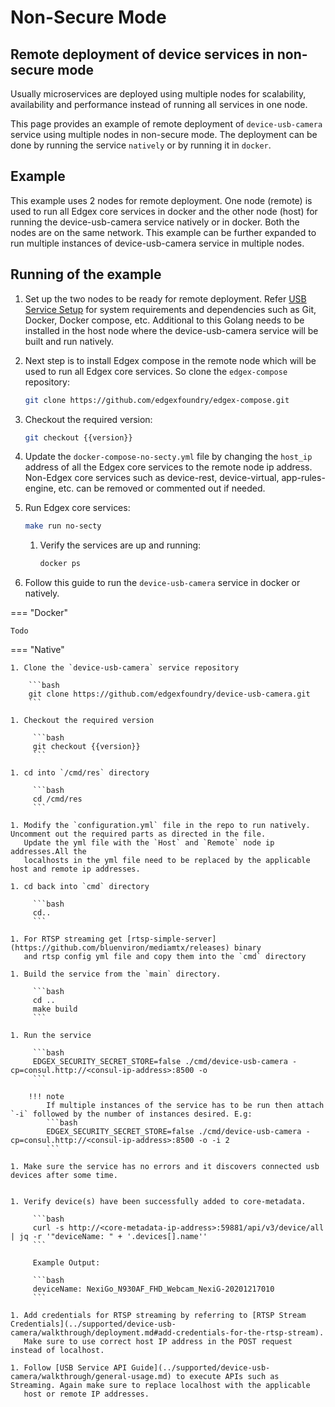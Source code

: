 # Non-Secure Mode

## Remote deployment of device services in non-secure mode
Usually microservices are deployed using multiple nodes for scalability, availability and performance 
instead of running all services in one node.

This page provides an example of remote deployment of `device-usb-camera` service using multiple nodes in non-secure mode.
The deployment can be done by running the service `natively` or by running it in `docker`.

## Example
This example uses 2 nodes for remote deployment. One node (remote) is used to run all Edgex core services in docker and the other node (host)
for running the device-usb-camera service natively or in docker. Both the nodes are on the same network.
This example can be further expanded to run multiple instances of device-usb-camera service in multiple nodes.

## Running of the example

1. Set up the two nodes to be ready for remote deployment. Refer [USB Service Setup](../supported/device-usb-camera/walkthrough/setup.md)
   for system requirements and dependencies such as Git, Docker, Docker compose, etc. Additional to this Golang needs to be installed
   in the host node where the device-usb-camera service will be built and run natively.

1. Next step is to install Edgex compose in the remote node which will be used to run all Edgex core services. So clone the `edgex-compose`
   repository:

     ```bash
     git clone https://github.com/edgexfoundry/edgex-compose.git
     ```

1. Checkout the required version:

      ```bash
      git checkout {{version}}
      ```

1. Update the `docker-compose-no-secty.yml` file by changing the `host_ip` address of all the Edgex core services to the remote node ip address.
   Non-Edgex core services such as device-rest, device-virtual, app-rules-engine, etc. can be removed or commented out if needed.

1. Run Edgex core services:

      ```bash
      make run no-secty
      ```

   1. Verify the services are up and running:

      ```bash
      docker ps 
      ```

1. Follow this guide to run the `device-usb-camera` service in docker or natively.

=== "Docker"

    Todo

=== "Native"

    1. Clone the `device-usb-camera` service repository

        ```bash
        git clone https://github.com/edgexfoundry/device-usb-camera.git
        ```
    
    1. Checkout the required version

         ```bash
         git checkout {{version}}
         ```

    1. cd into `/cmd/res` directory
         
         ```bash
         cd /cmd/res
         ```

    1. Modify the `configuration.yml` file in the repo to run natively. Uncomment out the required parts as directed in the file.
       Update the yml file with the `Host` and `Remote` node ip addresses.All the 
       localhosts in the yml file need to be replaced by the applicable host and remote ip addresses.

    1. cd back into `cmd` directory
   
         ```bash
         cd..
         ```

    1. For RTSP streaming get [rtsp-simple-server](https://github.com/bluenviron/mediamtx/releases) binary
       and rtsp config yml file and copy them into the `cmd` directory 

    1. Build the service from the `main` directory.

         ```bash
         cd ..
         make build
         ```

    1. Run the service 

         ```bash
         EDGEX_SECURITY_SECRET_STORE=false ./cmd/device-usb-camera -cp=consul.http://<consul-ip-address>:8500 -o
         ```

        !!! note
            If multiple instances of the service has to be run then attach `-i` followed by the number of instances desired. E.g:
            ```bash
            EDGEX_SECURITY_SECRET_STORE=false ./cmd/device-usb-camera -cp=consul.http://<consul-ip-address>:8500 -o -i 2
            ```

    1. Make sure the service has no errors and it discovers connected usb devices after some time. 


    1. Verify device(s) have been successfully added to core-metadata.

         ```bash
         curl -s http://<core-metadata-ip-address>:59881/api/v3/device/all | jq -r '"deviceName: " + '.devices[].name''
         ```

         Example Output:

         ```bash
         deviceName: NexiGo_N930AF_FHD_Webcam_NexiG-20201217010
         ```
         
    1. Add credentials for RTSP streaming by referring to [RTSP Stream Credentials](../supported/device-usb-camera/walkthrough/deployment.md#add-credentials-for-the-rtsp-stream).
       Make sure to use correct host IP address in the POST request instead of localhost.

    1. Follow [USB Service API Guide](../supported/device-usb-camera/walkthrough/general-usage.md) to execute APIs such as Streaming. Again make sure to replace localhost with the applicable
       host or remote IP addresses.





